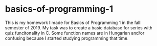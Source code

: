 # basics-of-programming-1
This is my homework I made for Basics of Programming 1 in the fall semester of 2019. 
My task was to create a basic database for series with quiz funcitonality in C.
Some function names are in Hungarian and/or confusing because I started studying programming that time.
